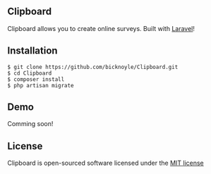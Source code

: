 ## Clipboard

Clipboard allows you to create online surveys. Built with [Laravel](http://laravel.com/)!

## Installation

    $ git clone https://github.com/bicknoyle/Clipboard.git
    $ cd Clipboard
    $ composer install
    $ php artisan migrate

## Demo

Comming soon!

## License

Clipboard is open-sourced software licensed under the [MIT license](http://opensource.org/licenses/MIT)

